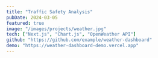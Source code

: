 ```yaml
---
title: "Traffic Safety Analysis"
pubDate: 2024-03-05
featured: true
image: "/images/projects/weather.jpg"
tech: ["Next.js", "Chart.js", "OpenWeather API"]
github: "https://github.com/example/weather-dashboard"
demo: "https://weather-dashboard-demo.vercel.app"
---
```

